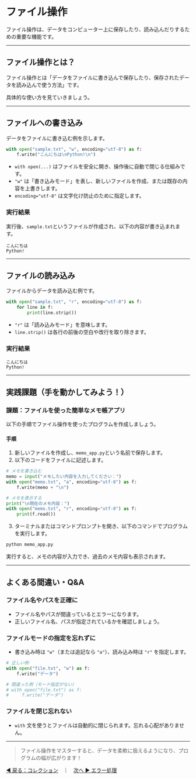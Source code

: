 # ファイル操作

ファイル操作は、データをコンピューター上に保存したり、読み込んだりするための重要な機能です。

---

## ファイル操作とは？

ファイル操作とは「データをファイルに書き込んで保存したり、保存されたデータを読み込んで使う方法」です。

具体的な使い方を見ていきましょう。

---

## ファイルへの書き込み

データをファイルに書き込む例を示します。

```python
with open("sample.txt", "w", encoding="utf-8") as f:
    f.write("こんにちは\nPython!\n")
```

* `with open(...)` はファイルを安全に開き、操作後に自動で閉じる仕組みです。
* `"w"` は「書き込みモード」を表し、新しいファイルを作成、または既存の内容を上書きします。
* `encoding="utf-8"` は文字化け防止のために指定します。

### 実行結果

実行後、`sample.txt`というファイルが作成され、以下の内容が書き込まれます。

```
こんにちは
Python!
```

---

## ファイルの読み込み

ファイルからデータを読み込む例です。

```python
with open("sample.txt", "r", encoding="utf-8") as f:
    for line in f:
        print(line.strip())
```

* `"r"` は「読み込みモード」を意味します。
* `line.strip()` は各行の前後の空白や改行を取り除きます。

### 実行結果

```
こんにちは
Python!
```

---

## 実践課題（手を動かしてみよう！）

### 課題：ファイルを使った簡単なメモ帳アプリ

以下の手順でファイル操作を使ったプログラムを作成しましょう。

#### 手順

1. 新しいファイルを作成し、`memo_app.py`という名前で保存します。
2. 以下のコードをファイルに記述します。

```python
# メモを書き込む
memo = input("メモしたい内容を入力してください：")
with open("memo.txt", "a", encoding="utf-8") as f:
    f.write(memo + "\n")

# メモを表示する
print("\n現在のメモ内容：")
with open("memo.txt", "r", encoding="utf-8") as f:
    print(f.read())
```

3. ターミナルまたはコマンドプロンプトを開き、以下のコマンドでプログラムを実行します。

```bash
python memo_app.py
```

実行すると、メモの内容が入力でき、過去のメモ内容も表示されます。

---

## よくある間違い・Q\&A

### ファイル名やパスを正確に

* ファイル名やパスが間違っているとエラーになります。
* 正しいファイル名、パスが指定されているかを確認しましょう。

### ファイルモードの指定を忘れずに

* 書き込み時は `"w"`（または追記なら `"a"`）、読み込み時は `"r"` を指定します。

```python
# 正しい例
with open("file.txt", "w") as f:
    f.write("データ")

# 間違った例（モード指定がない）
# with open("file.txt") as f:
#     f.write("データ")
```

### ファイルを閉じ忘れない

* `with` 文を使うとファイルは自動的に閉じられます。忘れる心配がありません。

---

> ファイル操作をマスターすると、データを柔軟に扱えるようになり、プログラムの幅が広がります！

[◀ 戻る：コレクション](python_basic_collection.md)　｜　[次へ ▶ エラー処理](python_basic_error.md)
